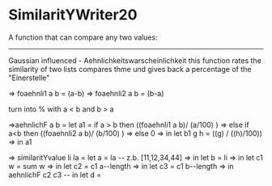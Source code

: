 # SimilaritYWriter20

A function that can compare any two values:

--------------------------------------------------------------------------
Gaussian influenced - Aehnlichkeitswarscheinlichkeit
this function rates the similarity of two
lists compares thme und gives back a percentage of the "Einerstelle"

=> foaehnli1 a b = (a-b)
=> foaehnli2 a b = (b-a)

turn into  % with a < b and b > a  

=>aehnlichF a b = let a1 = if a > b then ((foaehnli1 a b)/ (a/100) )
=>                       else if a<b then  ((foaehnli2 a b)/ (b/100) )
=>                       else 0
=>               in let b1 g h = ((g) / ((h)/100)) 
=>               in a1 

 
=> similaritYvalue li la = let a = la -- z.b. [11,12,34,44]
=>                      in let b = li 
=>                      in let c1 w = sum w
=>                      in let c2 = c1 a--length
=>                      in let c3 = c1 b--length
=>                      in  aehnlichF c2 c3 -- in let d = 


